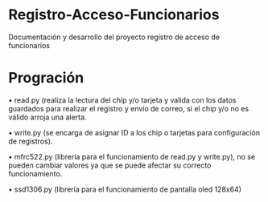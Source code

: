 # Registro-Acceso-Funcionarios
Documentación y desarrollo del proyecto registro de acceso de funcionarios

#  Progración
• read.py (realiza la lectura del chip y/o tarjeta y valida con los datos guardados para realizar el registro y envío de correo, si el chip y/o no es válido arroja una alerta.

•	write.py (se encarga de asignar ID a los chip o tarjetas para configuración de registros).

•	mfrc522.py (librería para el funcionamiento de read.py y write.py), no se pueden cambiar valores ya que se puede afectar su correcto funcionamiento.

•	ssd1306.py (librería para el funcionamiento de pantalla oled 128x64)




